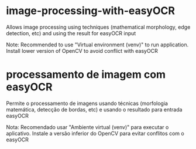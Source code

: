 # image-processing-with-easyOCR
Allows image processing using techniques (mathematical morphology, edge detection, etc) and using the result for easyOCR input

Note: Recommended to use "Virtual environment (venv)" to run application. Install lower version of OpenCV to avoid conflict with easyOCR

# processamento de imagem com easyOCR
Permite o processamento de imagens usando técnicas (morfologia matemática, detecção de bordas, etc) e usando o resultado para entrada easyOCR

Nota: Recomendado usar "Ambiente virtual (venv)" para executar o aplicativo. Instale a versão inferior do OpenCV para evitar conflitos com o easyOCR
